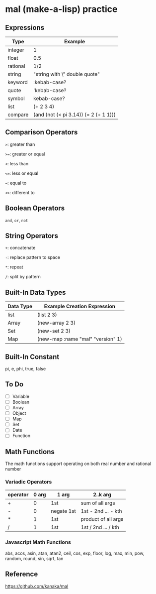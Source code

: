 # mal (make-a-lisp) practice

## Expressions

| Type     | Example                               |
| -------- | ------------------------------------- |
| integer  | 1                                     |
| float    | 0.5                                   |
| rational | 1/2                                   |
| string   | "string with \\" double quote"        |
| keyword  | :kebab-case?                          |
| quote    | 'kebab-case?                          |
| symbol   | kebab-case?                           |
| list     | (+ 2 3 4)                             |
| compare  | (and (not (< pi 3.14)) (= 2 (+ 1 1))) |

## Comparison Operators

`>`: greater than

`>=`: greater or equal

`<`: less than

`<=`: less or equal

`=`: equal to

`<>`: different to

## Boolean Operators

`and`, `or`, `not`

## String Operators

`+`: concatenate

`-`: replace pattern to space

`*`: repeat

`/`: split by pattern

## Built-In Data Types

| Data Type | Example Creation Expression       |
| --------- | --------------------------------- |
| list      | (list 2 3)                        |
| Array     | (new-array 2 3)                   |
| Set       | (new-set 2 3)                     |
| Map       | (new-map :name "mal" "version" 1) |

## Built-In Constant

pi, e, phi, true, false

## To Do

- [ ] Variable
- [ ] Boolean
- [ ] Array
- [ ] Object
- [ ] Map
- [ ] Set
- [ ] Date
- [ ] Function

## Math Functions

The math functions support operating on both real number and rational number

### Variadic Operators

| operator | 0 arg | 1 arg      | 2..k arg            |
| -------- | ----- | ---------- | ------------------- |
| +        | 0     | 1st        | sum of all args     |
| -        | 0     | negate 1st | 1st - 2nd ... - kth |
| \*       | 1     | 1st        | product of all args |
| /        | 1     | 1st        | 1st / 2nd ... / kth |

### Javascript Math Functions

abs, acos, asin, atan, atan2, ceil, cos, exp, floor, log, max, min, pow, random, round, sin, sqrt, tan

## Reference

https://github.com/kanaka/mal
